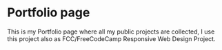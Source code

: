 # Portfolio page
This is my  Portfolio page where all my public projects are collected,
 I use this project also as  FCC/FreeCodeCamp Responsive Web Design Project. 

 